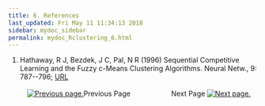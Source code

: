 ```yaml
---
title: 6. References
last_updated: Fri May 11 11:34:13 2018
sidebar: mydoc_sidebar
permalink: mydoc_Rclustering_6.html
---
```

 
1. Hathaway, R J, Bezdek, J C, Pal, N R (1996) Sequential Competitive Learning and the Fuzzy c-Means Clustering Algorithms. Neural Netw., 9: 787--796; [URL](http://www.hubmed.org/display.cgi?uids=12662563)
<br><br><center><a href="mydoc_Rclustering_5.html"><img src="images/left_arrow.png" alt="Previous page."></a>Previous Page &nbsp; &nbsp; &nbsp; &nbsp; &nbsp; &nbsp; &nbsp; &nbsp; &nbsp; &nbsp; Next Page
<a href="mydoc_Rclustering_1.html"><img src="images/right_arrow.png" alt="Next page."></a></center>
